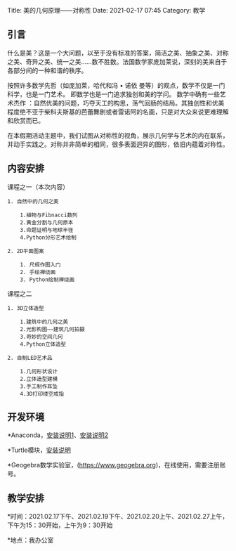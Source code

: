 Title: 美的几何原理——对称性 
Date: 2021-02-17 07:45
Category: 教学

## 引言

什么是美？这是一个大问题，以至于没有标准的答案，简洁之美、抽象之美、对称之美、奇异之美、统一之美……数不胜数。法国数学家庞加莱说，深刻的美来自于各部分间的一种和谐的秩序。

按照许多数学先哲（如庞加莱，哈代和冯 • 诺依 曼等）的观点，数学不仅是一门科学，也是一门艺术。 即数学也是一门追求独创和美的学问。 数学中确有一些艺术杰作 ：自然优美的问题，巧夺天工的构思，荡气回肠的结局。其独创性和优美 程度绝不亚于柴科夫斯基的芭蕾舞剧或者雷诺阿的名画，只是对大众来说更难理解和欣赏而已。

在本假期活动主题中，我们试图从对称性的视角，展示几何学与艺术的内在联系，并动手实践之。对称并非简单的相同，很多表面迥异的图形，依旧内蕴着对称性。

## 内容安排

课程之一（本次内容）

	1. 自然中的几何之美

		1.植物与Fibnacci数列
		2.黄金分割与几何原本
		3.命题证明与地球半径
		4.Python分形艺术绘制

	2. 2D平面图案

		1. 尺规作图入门
		2. 手绘禅绕画
		3. Python绘制禅绕画

课程之二

	1. 3D立体造型

		1.建筑中的几何之美
		2.光影构图——建筑几何拍摄
		3.奇妙的空间几何
		4.Python立体造型

	2. 自制LED艺术品

		1.几何形状设计
		2.立体造型建模
		3.手工制作耳坠
		4.3D打印缕空戒指

## 开发环境

*Anaconda，[安装说明1](https://www.jianshu.com/p/d3a5ec1d9a08)、[安装说明2](https://www.cnblogs.com/sui776265233/p/11453004.html)

*Turtle模块，[安装说明](https://blog.51cto.com/yeszao/2149424)

*Geogebra数学实验室，(https://www.geogebra.org)，在线使用，需要注册账号。


## 教学安排

*时间：2021.02.17下午、2021.02.19下午、2021.02.20上午、2021.02.27上午，下午为15：30开始，上午为9：30开始

*地点：我办公室




